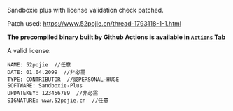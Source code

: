 Sandboxie plus with license validation check patched.

Patch used: https://www.52pojie.cn/thread-1793118-1-1.html

**The precompiled binary built by Github Actions is available in [`Actions` Tab](https://github.com/lyc8503/Sandboxie-crack/actions)**

A valid license:

```
NAME: 52pojie  //任意
DATE: 01.04.2099  //非必需
TYPE: CONTRIBUTOR  //或PERSONAL-HUGE
SOFTWARE: Sandboxie-Plus
UPDATEKEY: 123456789  //非必需
SIGNATURE: www.52pojie.cn  //任意
```

<!--
any update
-->
